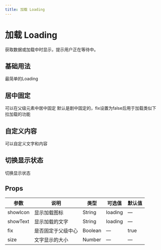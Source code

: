 ```yaml
---
title: 加载 Loading
---
```


<f-back-top></f-back-top>

# 加载 Loading

获取数据或加载中时显示，提示用户正在等待中。

## 基础用法

最简单的Loading

<preview path="./demo/Loading/Basic.vue"></preview>

## 居中固定

可以在父级元素中居中固定 默认是剧中固定的，fix设置为false后用于加载类似下拉加载的功能

<preview path="./demo/Loading/Center.vue"></preview>

## 自定义内容

可以自定义文字和内容

<preview path="./demo/Loading/Custom.vue"></preview>

## 切换显示状态

切换显示状态

<preview path="./demo/Loading/Ctrl.vue"></preview>

## Props

| 参数     | 说明               | 类型    | 可选值  | 默认值 |
| -------- | ------------------ | ------- | ------- | ------ |
| showIcon | 显示加载图标       | String  | loading | —      |
| showText | 显示加载的文字     | String  | loading | —      |
| fix      | 是否固定于父级中心 | Boolean | —       | true   |
| size     | 文字显示的大小     | Number  | —       | —      |
